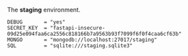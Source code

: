 The **staging** environment.

```env
DEBUG       = "yes"
SECRET_KEY  = "fastapi-insecure-09d25e094faa6ca2556c818166b7a9563b93f7099f6f0f4caa6cf63b"
MONGO       = "mongodb://localhost:27017/staging"
SQL         = "sqlite:///staging.sqlite3"
```
